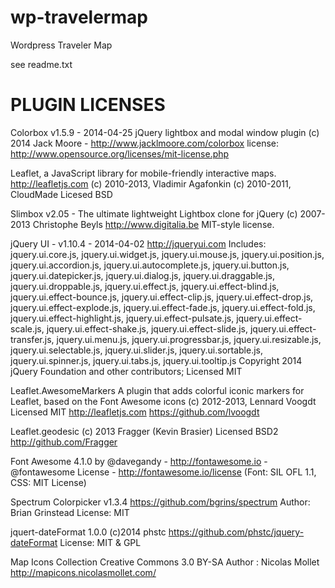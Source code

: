 wp-travelermap
==============

Wordpress Traveler Map

see readme.txt


PLUGIN LICENSES
===============

Colorbox v1.5.9 - 2014-04-25
jQuery lightbox and modal window plugin
(c) 2014 Jack Moore - http://www.jacklmoore.com/colorbox
license: http://www.opensource.org/licenses/mit-license.php

Leaflet, a JavaScript library for mobile-friendly interactive maps. http://leafletjs.com
(c) 2010-2013, Vladimir Agafonkin
(c) 2010-2011, CloudMade
Licesed BSD

Slimbox v2.05 - The ultimate lightweight Lightbox clone for jQuery
(c) 2007-2013 Christophe Beyls <http://www.digitalia.be>
MIT-style license.

jQuery UI - v1.10.4 - 2014-04-02
http://jqueryui.com
Includes: jquery.ui.core.js, jquery.ui.widget.js, jquery.ui.mouse.js, jquery.ui.position.js, jquery.ui.accordion.js, jquery.ui.autocomplete.js, jquery.ui.button.js, jquery.ui.datepicker.js, jquery.ui.dialog.js, jquery.ui.draggable.js, jquery.ui.droppable.js, jquery.ui.effect.js, jquery.ui.effect-blind.js, jquery.ui.effect-bounce.js, jquery.ui.effect-clip.js, jquery.ui.effect-drop.js, jquery.ui.effect-explode.js, jquery.ui.effect-fade.js, jquery.ui.effect-fold.js, jquery.ui.effect-highlight.js, jquery.ui.effect-pulsate.js, jquery.ui.effect-scale.js, jquery.ui.effect-shake.js, jquery.ui.effect-slide.js, jquery.ui.effect-transfer.js, jquery.ui.menu.js, jquery.ui.progressbar.js, jquery.ui.resizable.js, jquery.ui.selectable.js, jquery.ui.slider.js, jquery.ui.sortable.js, jquery.ui.spinner.js, jquery.ui.tabs.js, jquery.ui.tooltip.js
Copyright 2014 jQuery Foundation and other contributors; Licensed MIT

Leaflet.AwesomeMarkers
A plugin that adds colorful iconic markers for Leaflet, based on the Font Awesome icons
(c) 2012-2013, Lennard Voogdt Licensed MIT
http://leafletjs.com
https://github.com/lvoogdt

Leaflet.geodesic
(c) 2013 Fragger (Kevin Brasier) Licensed BSD2
http://github.com/Fragger

Font Awesome 4.1.0 by @davegandy - http://fontawesome.io - @fontawesome
License - http://fontawesome.io/license (Font: SIL OFL 1.1, CSS: MIT License)

Spectrum Colorpicker v1.3.4
https://github.com/bgrins/spectrum
Author: Brian Grinstead
License: MIT

jquert-dateFormat 1.0.0
(c)2014 phstc
https://github.com/phstc/jquery-dateFormat
License: MIT & GPL

Map Icons Collection
Creative Commons 3.0 BY-SA
Author : Nicolas Mollet
http://mapicons.nicolasmollet.com/